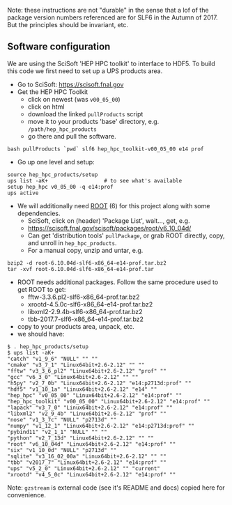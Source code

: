 Note: these instructions are not "durable" in the sense that a lof of the
package version numbers referenced are for SLF6 in the Autumn of 2017. But
the principles should be invariant, etc. 

## Software configuration

We are using the SciSoft 'HEP HPC toolkit' to interface to HDF5. To build this
code we first need to set up a UPS products area.

* Go to SciSoft: https://scisoft.fnal.gov
* Get the HEP HPC Toolkit
    * click on newest (was `v00_05_00`)
    * click on html
    * download the linked `pullProducts` script
    * move it to your products 'base' directory, e.g. `/path/hep_hpc_products`
    * go there and pull the software. 

```
bash pullProducts `pwd` slf6 hep_hpc_toolkit-v00_05_00 e14 prof
```

* Go up one level and setup:

```
source hep_hpc_products/setup
ups list -aK+                  # to see what's available
setup hep_hpc v0_05_00 -q e14:prof
ups active
```

* We will additionally need [ROOT](https://root.cern.ch) (6) for this project
along with some dependencies.
    * SciSoft, click on (header) 'Package List', wait..., get, e.g.
    * https://scisoft.fnal.gov/scisoft/packages/root/v6_10_04d/
    * Can get 'distribution tools' `pullPackage`, or grab ROOT directly, copy,
    and unroll in `hep_hpc_products`.
    * For a manual copy, unzip and untar, e.g.

```
bzip2 -d root-6.10.04d-slf6-x86_64-e14-prof.tar.bz2
tar -xvf root-6.10.04d-slf6-x86_64-e14-prof.tar
```

* ROOT needs additional packages. Follow the same procedure used to get
ROOT to get:
    * fftw-3.3.6.pl2-slf6-x86_64-prof.tar.bz2
    * xrootd-4.5.0c-slf6-x86_64-e14-prof.tar.bz2
    * libxml2-2.9.4b-slf6-x86_64-prof.tar.bz2
    * tbb-2017.7-slf6-x86_64-e14-prof.tar.bz2
* copy to your products area, unpack, etc.
* we should have:

```
$ . hep_hpc_products/setup
$ ups list -aK+
"catch" "v1_9_6" "NULL" "" ""
"cmake" "v3_7_1" "Linux64bit+2.6-2.12" "" ""
"fftw" "v3_3_6_pl2" "Linux64bit+2.6-2.12" "prof" ""
"gcc" "v6_3_0" "Linux64bit+2.6-2.12" "" ""
"h5py" "v2_7_0b" "Linux64bit+2.6-2.12" "e14:p2713d:prof" ""
"hdf5" "v1_10_1a" "Linux64bit+2.6-2.12" "e14" ""
"hep_hpc" "v0_05_00" "Linux64bit+2.6-2.12" "e14:prof" ""
"hep_hpc_toolkit" "v00_05_00" "Linux64bit+2.6-2.12" "e14:prof" ""
"lapack" "v3_7_0" "Linux64bit+2.6-2.12" "e14:prof" ""
"libxml2" "v2_9_4b" "Linux64bit+2.6-2.12" "prof" ""
"nose" "v1_3_7c" "NULL" "p2713d" ""
"numpy" "v1_12_1" "Linux64bit+2.6-2.12" "e14:p2713d:prof" ""
"pybind11" "v2_1_1" "NULL" "" ""
"python" "v2_7_13d" "Linux64bit+2.6-2.12" "" ""
"root" "v6_10_04d" "Linux64bit+2.6-2.12" "e14:prof" ""
"six" "v1_10_0d" "NULL" "p2713d" ""
"sqlite" "v3_16_02_00a" "Linux64bit+2.6-2.12" "" ""
"tbb" "v2017_7" "Linux64bit+2.6-2.12" "e14:prof" ""
"ups" "v5_2_0" "Linux64bit+2.6-2.12" "" "current"
"xrootd" "v4_5_0c" "Linux64bit+2.6-2.12" "e14:prof" ""
```

Note: `gzstream` is external code (see it's README and docs) copied here for
convenience.
